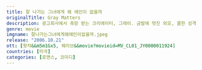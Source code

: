 ```yaml
---
title: 잘 나가는 그녀에게 왜 애인이 없을까
originalTitle: Gray Matters
description: 광고회사에서 촉망 받는 크리에이터, 그레이. 금발에 멋진 외모, 쿨한 성격 그리고 밤새도록 춤추며 노는 열정까지 갖춘 잘 나가는 그녀에게도 고민이 있다. 완벽한 그녀의 유일한 고민은 몇 년째 남자다운 남자를 못 만나봤다는 것. 게다가 주위사람들은 친오빠 샘을 남친으로 오해까지 한다. 급기야 정기적인 심리상담도 받아보지만, 그녀에게는 별 효과가 없다. 좋은 짝이라도 찾을까 해서 찾아 간 센트럴파크에서, 그레이는 샘에게 너무나 잘 어울리는 매력적인 찰리를 기적처럼 만난다. 그리고 첫눈에 반한 이 커플은, 그 주말에 당장 결혼 하겠다고 나선다. 오빠의 결혼식을 위해 라스베가스에 따라간 그레이. 그날 밤, 그레이는 자신이 연애하지 못하는 이유를 알게되고, 알 수 없는 묘한 감정에 휘말리게 되는데… 과연, 그녀의 선택은 어떻게 될까?
genre: movie
imgname: 잘나가는그녀에게왜애인이없을까.jpeg
release: "2006.10.21"
ott: [왓챠&&m5m1Gx5, 웨이브&&movie?movieid=MV_CL01_JY0000011924]
countries: [미국]
categories: [로맨스, 코미디]
---
```

